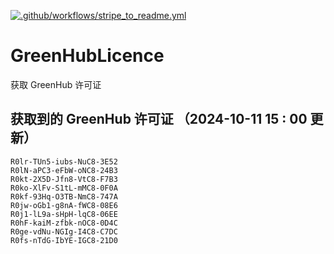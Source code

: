 [![.github/workflows/stripe_to_readme.yml](https://github.com/zjx-kimi/GreenHubLicence/actions/workflows/stripe_to_readme.yml/badge.svg)](https://github.com/zjx-kimi/GreenHubLicence/actions/workflows/stripe_to_readme.yml)
# GreenHubLicence
获取 GreenHub 许可证
## 获取到的 GreenHub 许可证 （2024-10-11 15 : 00 更新）
```
R0lr-TUn5-iubs-NuC8-3E52
R0lN-aPC3-eFbW-oNC8-24B3
R0kt-2X5D-Jfn8-VtC8-F7B3
R0ko-XlFv-S1tL-mMC8-0F0A
R0kf-93Hq-O3TB-NmC8-747A
R0jw-oGb1-g8nA-fWC8-08E6
R0j1-lL9a-sHpH-lqC8-06EE
R0hF-kaiM-zfbk-nOC8-0D4C
R0ge-vdNu-NGIg-I4C8-C7DC
R0fs-nTdG-IbYE-IGC8-21D0
```
